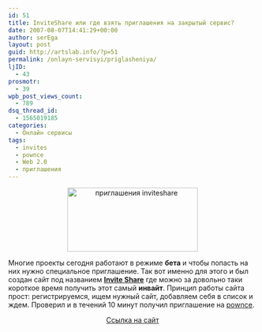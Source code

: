 ```yaml
---
id: 51
title: InviteShare или где взять приглашения на закрытый сервис?
date: 2007-08-07T14:41:29+00:00
author: serEga
layout: post
guid: http://artslab.info/?p=51
permalink: /onlayn-servisyi/priglasheniya/
ljID:
  - 43
prosmotr:
  - 39
wpb_post_views_count:
  - 789
dsq_thread_id:
  - 1565019185
categories:
  - Онлайн сервисы
tags:
  - invites
  - pownce
  - Web 2.0
  - приглашения
---
```

<p style="text-align: center">
  <img src="http://www.inviteshare.com/images/button_community_new.png" title="приглашения inviteshare" alt="приглашения inviteshare" border="0" height="130" width="264" />
</p>

Многие проекты сегодня работают в режиме **бета** и чтобы попасть на них нужно специальное приглашение. Так вот именно для этого и был создан сайт под названием <a href="http://www.inviteshare.com/index.php" title="InviteShare" target="_blank"><strong>Invite Share</strong></a> где можно за довольно таки короткое время получить этот самый **инвайт**. Принцип работы сайта прост: регистрируемся, ищем нужный сайт, добавляем себя в список и ждем. Проверил и в течений 10 минут получил приглашение на <a href="http://pownce.com/" title="Pownce" target="_blank">pownce</a>.

<p align="center">
  <a href="http://www.inviteshare.com/index.php" title="InviteShare" target="_blank">Ссылка на сайт</a>
</p>